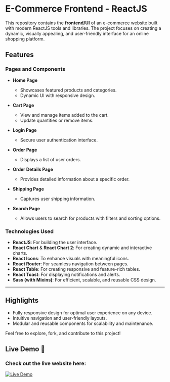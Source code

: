 # E-Commerce Frontend - ReactJS

This repository contains the **frontend/UI** of an e-commerce website built with modern ReactJS tools and libraries. The project focuses on creating a dynamic, visually appealing, and user-friendly interface for an online shopping platform.

## Features

### Pages and Components
- **Home Page**
  - Showcases featured products and categories.
  - Dynamic UI with responsive design.

- **Cart Page**
  - View and manage items added to the cart.
  - Update quantities or remove items.

- **Login Page**
  - Secure user authentication interface.

- **Order Page**
  - Displays a list of user orders.

- **Order Details Page**
  - Provides detailed information about a specific order.

- **Shipping Page**
  - Captures user shipping information.

- **Search Page**
  - Allows users to search for products with filters and sorting options.

### Technologies Used
- **ReactJS**: For building the user interface.
- **React Chart** & **React Chart 2**: For creating dynamic and interactive charts.
- **React Icons**: To enhance visuals with meaningful icons.
- **React Router**: For seamless navigation between pages.
- **React Table**: For creating responsive and feature-rich tables.
- **React Toast**: For displaying notifications and alerts.
- **Sass (with Mixins)**: For efficient, scalable, and reusable CSS design.

---

## Highlights
- Fully responsive design for optimal user experience on any device.
- Intuitive navigation and user-friendly layouts.
- Modular and reusable components for scalability and maintenance.

Feel free to explore, fork, and contribute to this project!

## Live Demo 🚀

### Check out the live website here:
[![Live Demo](https://img.shields.io/badge/Live-Demo-green)](https://e-commerce-frontend-2025.netlify.app/)




